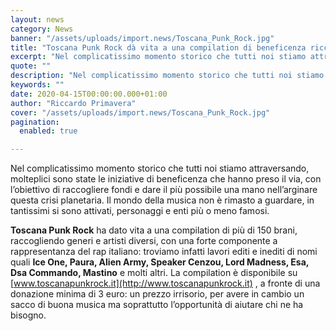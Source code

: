 ```yaml
---
layout: news
category: News
banner: "/assets/uploads/import.news/Toscana_Punk_Rock.jpg"
title: "Toscana Punk Rock dà vita a una compilation di beneficenza ricca di hip hop!"
excerpt: "Nel complicatissimo momento storico che tutti noi stiamo attraversando, molteplici sono state le iniziative di beneficenza che hanno preso il via, con l’obiettivo di raccogliere fondi e dare il più possibile una mano nell’arginare questa crisi planetaria. Il mondo della musica non è rimasto a guardare, in tantissimi si sono attivati, personaggi e enti più [&hellip"
quote: ""
description: "Nel complicatissimo momento storico che tutti noi stiamo attraversando, molteplici sono state le iniziative di beneficenza che hanno preso il via, con l’obiettivo di raccogliere fondi e dare il più possibile una mano nell’arginare questa crisi planetaria. Il mondo della musica non è rimasto a guardare, in tantissimi si sono attivati, personaggi e enti più [&hellip"
keywords: ""
date: 2020-04-15T00:00:00.000+01:00
author: "Riccardo Primavera"
cover: "/assets/uploads/import.news/Toscana_Punk_Rock.jpg"
pagination:
  enabled: true

---
```


Nel complicatissimo momento storico che tutti noi stiamo attraversando, molteplici sono state le iniziative di beneficenza che hanno preso il via, con l’obiettivo di raccogliere fondi e dare il più possibile una mano nell’arginare questa crisi planetaria. Il mondo della musica non è rimasto a guardare, in tantissimi si sono attivati, personaggi e enti più o meno famosi.

**Toscana Punk Rock** ha dato vita a una compilation di più di 150 brani, raccogliendo generi e artisti diversi, con una forte componente a rappresentanza del rap italiano: troviamo infatti lavori editi e inediti di nomi quali **Ice One, Paura, Alien Army, Speaker Cenzou, Lord Madness, Esa, Dsa Commando, Mastino** e molti altri. La compilation è disponibile su [www.toscanapunkrock.it](http://www.toscanapunkrock.it) , a fronte di una donazione minima di 3 euro: un prezzo irrisorio, per avere in cambio un sacco di buona musica ma soprattutto l’opportunità di aiutare chi ne ha bisogno.